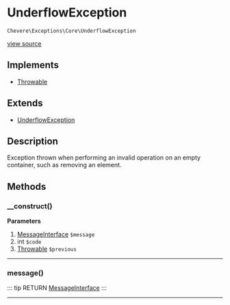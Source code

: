 # UnderflowException

`Chevere\Exceptions\Core\UnderflowException`

[view source](https://github.com/chevere/chevere/blob/master/exceptions/Core/UnderflowException.php)

## Implements

- [Throwable](https://www.php.net/manual/class.throwable)
## Extends

- [UnderflowException](https://www.php.net/manual/class.underflowexception)

## Description

Exception thrown when performing an invalid operation on an empty container, such as removing an element.

## Methods

### __construct()

**Parameters**

1. [MessageInterface](../../Interfaces/Message/MessageInterface.md) `$message`
2. int `$code`
3. [Throwable](https://www.php.net/manual/class.throwable) `$previous`

---

### message()

::: tip RETURN
[MessageInterface](../../Interfaces/Message/MessageInterface.md)
:::


---

